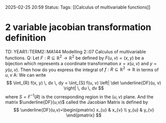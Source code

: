 2025-02-25 20:59
Status: 
Tags: [[Calculus of multivariable functions]]
# 2 variable jacobian transformation definition

TD: YEAR1::TERM2::MA144 Modelling 2::07 Calculus of multivariable functions.
Q: Let $F : R \subseteq \mathbb{R}^2 \to \mathbb{R}^2$ be defined by $F(u, v) = (x, y)$ be a bijection which represents a coordinate transformation $x = x(u, v)$ and $y = y(u, v)$. Then how do you express the integral of $f : R \subseteq \mathbb{R}^2 \to \mathbb{R}$ in terms of $u,v$
A: We can write $$ \iint_{R} f(x, y) \, dx \, dy = \iint_{S} f(u, v) \left| \det \underline{DF}(u, v) \right| \, du \, dv $$where $S = F^{-1}(R)$ is the corresponding region in the $(u, v)$ plane.
And the matrix $\underline{DF}(u,v)$ called the Jacobian Matrix is defined by $$
\underline{DF}(u,v)=\begin{pmatrix}
x_{u} & x_{v} \\
y_{u} & y_{v}
\end{pmatrix}
$$
<!--ID: 1740517364189-->

